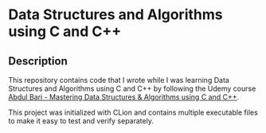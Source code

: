 # Data Structures and Algorithms using C and C++

## Description

This repository contains code that I wrote while I was learning Data Structures and Algorithms 
using C and C++ by following the Udemy course [Abdul Bari - Mastering Data Structures & Algorithms using C and C++](https://www.udemy.com/course/datastructurescncpp/).

This project was initialized with CLion and contains multiple executable files to make it easy to test and verify separately.

